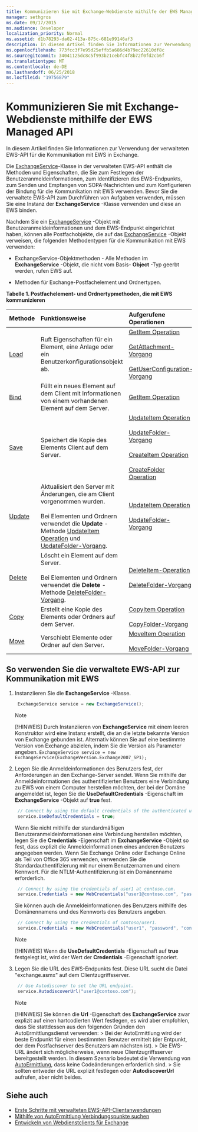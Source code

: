```yaml
---
title: Kommunizieren Sie mit Exchange-Webdienste mithilfe der EWS Managed API
manager: sethgros
ms.date: 09/17/2015
ms.audience: Developer
localization_priority: Normal
ms.assetid: d1b78293-da02-413a-875c-681e99146af3
description: In diesem Artikel finden Sie Informationen zur Verwendung der verwalteten EWS-API für die Kommunikation mit EWS in Exchange.
ms.openlocfilehash: 773fcc3f7e95d25effb5a686d4b79ec22610df8c
ms.sourcegitcommit: 34041125dc8c5f993b21cebfc4f8b72f0fd2cb6f
ms.translationtype: MT
ms.contentlocale: de-DE
ms.lasthandoff: 06/25/2018
ms.locfileid: "19756879"
---
```

# <a name="communicate-with-ews-by-using-the-ews-managed-api"></a>Kommunizieren Sie mit Exchange-Webdienste mithilfe der EWS Managed API

In diesem Artikel finden Sie Informationen zur Verwendung der verwalteten EWS-API für die Kommunikation mit EWS in Exchange.
  
Die [ExchangeService](http://msdn.microsoft.com/en-us/library/microsoft.exchange.webservices.data.exchangeservice%28v=exchg.80%29.aspx)-Klasse in der verwalteten EWS-API enthält die Methoden und Eigenschaften, die Sie zum Festlegen der Benutzeranmeldeinformationen, zum Identifizieren des EWS-Endpunkts, zum Senden und Empfangen von SOPA-Nachrichten und zum Konfigurieren der Bindung für die Kommunikation mit EWS verwenden. Bevor Sie die verwaltete EWS-API zum Durchführen von Aufgaben verwenden, müssen Sie eine Instanz der **ExchangeService** -Klasse verwenden und diese an EWS binden. 
  
Nachdem Sie ein [ExchangeService](https://msdn.microsoft.com/library/Microsoft.Exchange.WebServices.Data.ExchangeService.aspx) -Objekt mit Benutzeranmeldeinformationen und dem EWS-Endpunkt eingerichtet haben, können alle Postfachobjekte, die auf das [ExchangeService](https://msdn.microsoft.com/library/Microsoft.Exchange.WebServices.Data.ExchangeService.aspx) -Objekt verweisen, die folgenden Methodentypen für die Kommunikation mit EWS verwenden: 
  
- ExchangeService-Objektmethoden - Alle Methoden im **ExchangeService** -Objekt, die nicht vom Basis- **Object** -Typ geerbt werden, rufen EWS auf. 
    
- Methoden für Exchange-Postfachelement und Ordnertypen.
    
**Tabelle 1. Postfachelement- und Ordnertypmethoden, die mit EWS kommunizieren**

|Methode|Funktionsweise|Aufgerufene Operationen|
|:-----|:-----|:-----|
|[Load](http://msdn.microsoft.com/en-us/library/microsoft.exchange.webservices.data.item.load%28v=exchg.80%29.aspx) <br/> |Ruft Eigenschaften für ein Element, eine Anlage oder ein Benutzerkonfigurationsobjekt ab.  <br/> |[GetItem Operation](http://msdn.microsoft.com/library/e3590b8b-c2a7-4dad-a014-6360197b68e4%28Office.15%29.aspx) <br/><br/> [GetAttachment-Vorgang](http://msdn.microsoft.com/library/24d10a15-b942-415e-9024-a6375708f326%28Office.15%29.aspx) <br/><br/> [GetUserConfiguration-Vorgang](http://msdn.microsoft.com/library/71d50e3c-92bd-435f-8118-b28bb85f8138%28Office.15%29.aspx) <br/> |
|[Bind](http://msdn.microsoft.com/en-us/library/microsoft.exchange.webservices.data.item.bind%28v=exchg.80%29.aspx) <br/> |Füllt ein neues Element auf dem Client mit Informationen von einem vorhandenen Element auf dem Server.  <br/> |[GetItem Operation](http://msdn.microsoft.com/library/e3590b8b-c2a7-4dad-a014-6360197b68e4%28Office.15%29.aspx) <br/> |
|[Save](http://msdn.microsoft.com/en-us/library/microsoft.exchange.webservices.data.item.save%28v=exchg.80%29.aspx) <br/> |Speichert die Kopie des Elements Client auf dem Server.  <br/> |[UpdateItem Operation](http://msdn.microsoft.com/library/5d027523-e0bc-4da2-b60b-0cb9fc1fdfe4%28Office.15%29.aspx) <br/><br/> [UpdateFolder-Vorgang](http://msdn.microsoft.com/library/3494c996-b834-4813-b1ca-d99642d8b4e7%28Office.15%29.aspx) <br/><br/>[CreateItem Operation](http://msdn.microsoft.com/library/78a52120-f1d0-4ed7-8748-436e554f75b6%28Office.15%29.aspx) <br/><br/>[CreateFolder Operation](http://msdn.microsoft.com/library/6f6c334c-b190-4e55-8f0a-38f2a018d1b3%28Office.15%29.aspx) <br/> |
|[Update](http://msdn.microsoft.com/en-us/library/microsoft.exchange.webservices.data.item.update%28v=exchg.80%29.aspx) <br/> |Aktualisiert den Server mit Änderungen, die am Client vorgenommen wurden.<br/><br/>Bei Elementen und Ordnern verwendet die **Update** -Methode [UpdateItem Operation](http://msdn.microsoft.com/library/5d027523-e0bc-4da2-b60b-0cb9fc1fdfe4%28Office.15%29.aspx) und [UpdateFolder-Vorgang](http://msdn.microsoft.com/library/3494c996-b834-4813-b1ca-d99642d8b4e7%28Office.15%29.aspx).  <br/> |[UpdateItem Operation](http://msdn.microsoft.com/library/5d027523-e0bc-4da2-b60b-0cb9fc1fdfe4%28Office.15%29.aspx) <br/><br/>[UpdateFolder-Vorgang](http://msdn.microsoft.com/library/3494c996-b834-4813-b1ca-d99642d8b4e7%28Office.15%29.aspx) <br/> |
|[Delete](http://msdn.microsoft.com/en-us/library/microsoft.exchange.webservices.data.item.delete%28v=exchg.80%29.aspx) <br/> |Löscht ein Element auf dem Server.<br/><br/>Bei Elementen und Ordnern verwendet die **Delete** -Methode [DeleteFolder-Vorgang](http://msdn.microsoft.com/library/b0f92682-4895-4bcf-a4a1-e4c2e8403979%28Office.15%29.aspx).  <br/> |[DeleteItem-Operation](http://msdn.microsoft.com/library/3e26c416-fa12-476e-bfd2-5c1f4bb7b348%28Office.15%29.aspx) <br/><br/> [DeleteFolder-Vorgang](http://msdn.microsoft.com/library/b0f92682-4895-4bcf-a4a1-e4c2e8403979%28Office.15%29.aspx) <br/> |
|[Copy](http://msdn.microsoft.com/en-us/library/microsoft.exchange.webservices.data.item.copy%28v=exchg.80%29.aspx) <br/> |Erstellt eine Kopie des Elements oder Ordners auf dem Server.  <br/> |[CopyItem Operation](http://msdn.microsoft.com/library/bcc68f9e-d511-4c29-bba6-ed535524624a%28Office.15%29.aspx) <br/><br/> [CopyFolder-Vorgang](http://msdn.microsoft.com/library/c7ea0d68-9793-4144-b378-d99536776db9%28Office.15%29.aspx) <br/> |
|[Move](http://msdn.microsoft.com/en-us/library/microsoft.exchange.webservices.data.item.move%28v=exchg.80%29.aspx) <br/> |Verschiebt Elemente oder Ordner auf den Server.  <br/> |[MoveItem Operation](http://msdn.microsoft.com/library/dcf40fa7-7796-4a5c-bf5b-7a509a18d208%28Office.15%29.aspx) <br/><br/> [MoveFolder-Vorgang](http://msdn.microsoft.com/library/c7233966-6c87-4a14-8156-b1610760176d%28Office.15%29.aspx) <br/> |
   
## <a name="to-use-the-ews-managed-api-to-communicate-with-ews"></a>So verwenden Sie die verwaltete EWS-API zur Kommunikation mit EWS

1. Instanziieren Sie die **ExchangeService** -Klasse. 
    
   ```csharp
    ExchangeService service = new ExchangeService();
   ```

   > [!NOTE]
   > [!HINWEIS] Durch Instanziieren von **ExchangeService** mit einem leeren Konstruktor wird eine Instanz erstellt, die an die letzte bekannte Version von Exchange gebunden ist. Alternativ können Sie auf eine bestimmte Version von Exchange abzielen, indem Sie die Version als Parameter angeben. `ExchangeService service = new ExchangeService(ExchangeVersion.Exchange2007_SP1);`
  
2. Legen Sie die Anmeldeinformationen des Benutzers fest, der Anforderungen an den Exchange-Server sendet. Wenn Sie mithilfe der Anmeldeinformationen des authentifizierten Benutzers eine Verbindung zu EWS von einem Computer herstellen möchten, der bei der Domäne angemeldet ist, legen Sie die **UseDefaultCredentials** -Eigenschaft im **ExchangeService** -Objekt auf **true** fest.
    
   ```cs
    // Connect by using the default credentials of the authenticated user.
    service.UseDefaultCredentials = true;
   ```

   Wenn Sie nicht mithilfe der standardmäßigen Benutzeranmeldeinformationen eine Verbindung herstellen möchten, legen Sie die **Credentials** -Eigenschaft im **ExchangeService** -Objekt so fest, dass explizit die Anmeldeinformationen eines anderen Benutzers angegeben werden. Wenn Sie Exchange Online oder Exchange Online als Teil von Office 365 verwenden, verwenden Sie die Standardauthentifizierung mit nur einem Benutzernamen und einem Kennwort. Für die NTLM-Authentifizierung ist ein Domänenname erforderlich. 
    
   ```cs
    // Connect by using the credentials of user1 at contoso.com.
    service.Credentials = new WebCredentials("user1@contoso.com", "password");
   ```

   Sie können auch die Anmeldeinformationen des Benutzers mithilfe des Domänennamens und des Kennworts des Benutzers angeben.
    
   ```cs
    // Connect by using the credentials of contoso/user1.
    service.Credentials = new WebCredentials("user1", "password", "contoso");
   ```

   > [!NOTE]
   > [!HINWEIS] Wenn die **UseDefaultCredentials** -Eigenschaft auf **true** festgelegt ist, wird der Wert der **Credentials** -Eigenschaft ignoriert. 
  
3. Legen Sie die URL des EWS-Endpunkts fest. Diese URL sucht die Datei "exchange.asmx" auf dem Clientzugriffsserver.
    
   ```cs
    // Use Autodiscover to set the URL endpoint.
    service.AutodiscoverUrl("user1@contoso.com");
   ```

   > [!NOTE]
   >  [!HINWEIS] Sie können die **Url** -Eigenschaft des **ExchangeService** zwar explizit auf einen hartcodierten Wert festlegen, es wird aber empfohlen, dass Sie stattdessen aus den folgenden Gründen den AutoErmittlungsdienst verwenden: >  Bei der AutoErmittlung wird der beste Endpunkt für einen bestimmten Benutzer ermittelt (der Entpunkt, der dem Postfachserver des Benutzers am nächsten ist). >  Die EWS-URL ändert sich möglicherweise, wenn neue Clientzugriffsserver bereitgestellt werden. In diesem Szenario bedeutet die Verwendung von [AutoErmittlung](autodiscover-for-exchange.md), dass keine Codeänderungen erforderlich sind. >  Sie sollten entweder die URL explizit festlegen oder **AutodiscoverUrl** aufrufen, aber nicht beides. 
  
## <a name="see-also"></a>Siehe auch

- [Erste Schritte mit verwalteten EWS-API-Clientanwendungen](get-started-with-ews-managed-api-client-applications.md) 
- [Mithilfe von AutoErmittlung Verbindungspunkte suchen](how-to-use-autodiscover-to-find-connection-points.md)   
- [Entwickeln von Webdienstclients für Exchange](develop-web-service-clients-for-exchange.md)
    

